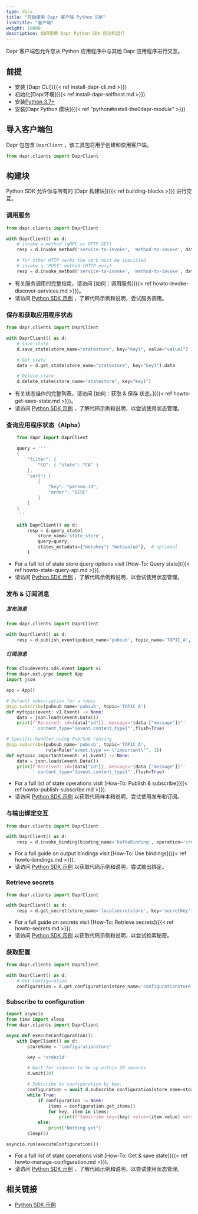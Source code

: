 ```yaml
---
type: docs
title: "开始使用 Dapr 客户端 Python SDK"
linkTitle: "客户端"
weight: 10000
description: 如何使用 Dapr Python SDK 启动和运行
---
```


Dapr 客户端包允许您从 Python 应用程序中与其他 Dapr 应用程序进行交互。

## 前提

- 安装 [Dapr CLI]({{< ref install-dapr-cli.md >}})
- 初始化[Dapr环境]({{< ref install-dapr-selfhost.md >}})
- 安装[Python 3.7+](https://www.python.org/downloads/)
- 安装[Dapr Python 模块]({{< ref "python#install-the0dapr-module" >}})

## 导入客户端包

Dapr 包包含 `DaprClient` ，该工具包将用于创建和使用客户端。

```python
from dapr.clients import DaprClient
```

## 构建块

Python SDK 允许你与所有的 [Dapr 构建块]({{< ref building-blocks >}}) 进行交互。

### 调用服务

```python 
from dapr.clients import DaprClient

with DaprClient() as d:
    # invoke a method (gRPC or HTTP GET)    
    resp = d.invoke_method('service-to-invoke', 'method-to-invoke', data='{"message":"Hello World"}')

    # for other HTTP verbs the verb must be specified
    # invoke a 'POST' method (HTTP only)    
    resp = d.invoke_method('service-to-invoke', 'method-to-invoke', data='{"id":"100", "FirstName":"Value", "LastName":"Value"}', http_verb='post')
```

- 有关服务调用的完整指南，请访问 [如何：调用服务]({{< ref howto-invoke-discover-services.md >}})。
- 请访问 [Python SDK 示例](https://github.com/dapr/python-sdk/tree/master/examples/invoke-simple) ，了解代码示例和说明，尝试服务调用。

### 保存和获取应用程序状态

```python
from dapr.clients import DaprClient

with DaprClient() as d:
    # Save state
    d.save_state(store_name="statestore", key="key1", value="value1")

    # Get state
    data = d.get_state(store_name="statestore", key="key1").data

    # Delete state
    d.delete_state(store_name="statestore", key="key1")
```

- 有关状态操作的完整列表，请访问 [如何：获取 & 保存 状态。]({{< ref howto-get-save-state.md >}})。
- 请访问 [Python SDK 示例](https://github.com/dapr/python-sdk/tree/master/examples/state_store) ，了解代码示例和说明，以尝试使用状态管理。

### 查询应用程序状态（Alpha）

```python
    from dapr import DaprClient

    query = '''
    {
        "filter": {
            "EQ": { "state": "CA" }
        },
        "sort": [
            {
                "key": "person.id",
                "order": "DESC"
            }
        ]
    }
    '''

    with DaprClient() as d:
        resp = d.query_state(
            store_name='state_store',
            query=query,
            states_metadata={"metakey": "metavalue"},  # optional
        )
```

- For a full list of state store query options visit [How-To: Query state]({{< ref howto-state-query-api.md >}}).
- 请访问 [Python SDK 示例](https://github.com/dapr/python-sdk/tree/master/examples/state_store_query) ，了解代码示例和说明，以尝试使用状态管理。

### 发布 & 订阅消息

##### 发布消息

```python
from dapr.clients import DaprClient

with DaprClient() as d:
    resp = d.publish_event(pubsub_name='pubsub', topic_name='TOPIC_A', data='{"message":"Hello World"}')
```

##### 订阅消息

```python
from cloudevents.sdk.event import v1
from dapr.ext.grpc import App
import json

app = App()

# Default subscription for a topic
@app.subscribe(pubsub_name='pubsub', topic='TOPIC_A')
def mytopic(event: v1.Event) -> None:
    data = json.loads(event.Data())
    print(f'Received: id={data["id"]}, message="{data ["message"]}"' 
          ' content_type="{event.content_type}"',flush=True)

# Specific handler using Pub/Sub routing
@app.subscribe(pubsub_name='pubsub', topic='TOPIC_A',
               rule=Rule("event.type == \"important\"", 1))
def mytopic_important(event: v1.Event) -> None:
    data = json.loads(event.Data())
    print(f'Received: id={data["id"]}, message="{data ["message"]}"' 
          ' content_type="{event.content_type}"',flush=True)
```

- For a full list of state operations visit [How-To: Publish & subscribe]({{< ref howto-publish-subscribe.md >}}).
- 请访问 [Python SDK 示例](https://github.com/dapr/python-sdk/tree/master/examples/pubsub-simple) 以获取代码样本和说明，尝试使用发布和订阅。

### 与输出绑定交互

```python
from dapr.clients import DaprClient

with DaprClient() as d:
    resp = d.invoke_binding(binding_name='kafkaBinding', operation='create', data='{"message":"Hello World"}')
```

- For a full guide on output bindings visit [How-To: Use bindings]({{< ref howto-bindings.md >}}).
- 请访问 [Python SDK 示例](https://github.com/dapr/python-sdk/tree/master/examples/invoke-binding) 以获取代码示例和说明，尝试输出绑定。

### Retrieve secrets

```python
from dapr.clients import DaprClient

with DaprClient() as d:
    resp = d.get_secret(store_name='localsecretstore', key='secretKey')
```

- For a full guide on secrets visit [How-To: Retrieve secrets]({{< ref howto-secrets.md >}}).
- 请访问 [Python SDK 示例](https://github.com/dapr/python-sdk/tree/master/examples/secret_store) 以获取代码示例和说明，以尝试检索秘密。

### 获取配置

```python
from dapr.clients import DaprClient

with DaprClient() as d:
    # Get Configuration
    configuration = d.get_configuration(store_name='configurationstore', keys=['orderId'], config_metadata={})
```

### Subscribe to configuration

```python
import asyncio
from time import sleep
from dapr.clients import DaprClient

async def executeConfiguration():
    with DaprClient() as d:
        storeName = 'configurationstore'

        key = 'orderId'

        # Wait for sidecar to be up within 20 seconds.
        d.wait(20)

        # Subscribe to configuration by key.
        configuration = await d.subscribe_configuration(store_name=storeName, keys=[key], config_metadata={})
        while True:
            if configuration != None:
                items = configuration.get_items()
                for key, item in items:
                    print(f"Subscribe key={key} value={item.value} version={item.version}", flush=True)
            else:
                print("Nothing yet")
        sleep(5)

asyncio.run(executeConfiguration())
```

- For a full list of state operations visit [How-To: Get & save state]({{< ref howto-manage-configuration.md >}}).
- 请访问 [Python SDK 示例](https://github.com/dapr/python-sdk/tree/master/examples/configuration) ，了解代码示例和说明，以尝试使用状态管理。

## 相关链接
- [Python SDK 示例](https://github.com/dapr/python-sdk/tree/master/examples)
